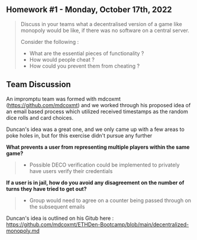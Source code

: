 Homework #1 - Monday, October 17th, 2022
---------------

> Discuss in your teams what a decentralised version of a game like monopoly would be like,
if there was no software on a central server.
>
> Consider the following :
> - What are the essential pieces of functionality ?
> - How would people cheat ?
> - How could you prevent them from cheating ?


Team Discussion
---------------

An impromptu team was formed with mdcoxmt (https://github.com/mdcoxmt) and we worked through his proposed idea of an email based process which utilized received timestamps as the random dice rolls and card choices.

Duncan's idea was a great one, and we only came up with a few areas to poke holes in, but for this exercise didn't pursue any further

**What prevents a user from representing multiple players within the same game?**
> - Possible DECO verification could be implemented to privately have users verify their credentials

**If a user is in jail, how do you avoid any disagreement on the number of turns they have tried to get out?**
> - Group would need to agree on a counter being passed through on the subsequent emails

Duncan's idea is outlined on his Gitub here : https://github.com/mdcoxmt/ETHDen-Bootcamp/blob/main/decentralized-monopoly.md
